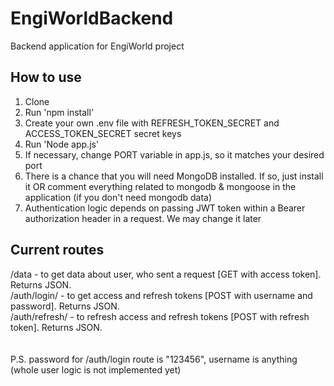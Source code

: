 # EngiWorldBackend
Backend application for EngiWorld project

## How to use

1. Clone
2. Run 'npm install'
3. Create your own .env file with REFRESH_TOKEN_SECRET and ACCESS_TOKEN_SECRET secret keys
4. Run 'Node app.js'
5. If necessary, change PORT variable in app.js, so it matches your desired port
6. There is a chance that you will need MongoDB installed. If so, just install it OR comment everything related to mongodb & mongoose in the application (if you don't need mongodb data)
7. Authentication logic depends on passing JWT token within a Bearer authorization header in a request. We may change it later

## Current routes

/data - to get data about user, who sent a request [GET with access token]. Returns JSON. <br />
/auth/login/ - to get access and refresh tokens [POST with username and password]. Returns JSON. <br />
/auth/refresh/ - to refresh access and refresh tokens [POST with refresh token]. Returns JSON. <br />
 <br /> <br />
P.S. password for /auth/login route is "123456", username is anything (whole user logic is not implemented yet)
